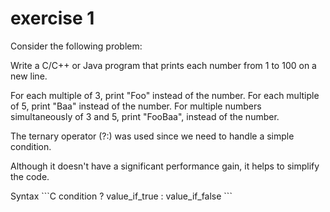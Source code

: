 

# exercise 1
<p>Consider the following problem:

<p>Write a C/C++ or Java program that prints each number from 1 to 100 on a new line.

For each multiple of 3, print "Foo" instead of the number.
For each multiple of 5, print "Baa" instead of the number.
For multiple numbers simultaneously of 3 and 5, print "FooBaa", instead of the number.

The ternary operator (?:) was used since we need to handle a simple condition.

Although it doesn't have a significant performance gain, it helps to simplify the code.

<p>Syntax
```C
condition ? value_if_true : value_if_false
```
